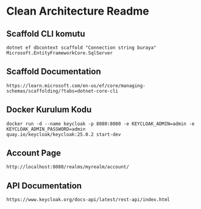 # Clean Architecture Readme

## Scaffold CLI komutu
```dash
dotnet ef dbcontext scaffold "Connection string buraya" Microsoft.EntityFrameworkCore.SqlServer
```

## Scaffold Documentation
```dash
https://learn.microsoft.com/en-us/ef/core/managing-schemas/scaffolding/?tabs=dotnet-core-cli
```

## Docker Kurulum Kodu
```dash
docker run -d --name keycloak -p 8080:8080 -e KEYCLOAK_ADMIN=admin -e KEYCLOAK_ADMIN_PASSWORD=admin 
quay.io/keycloak/keycloak:25.0.2 start-dev
```

## Account Page
```dash
http://localhost:8080/realms/myrealm/account/
```

## API Documentation
```dash
https://www.keycloak.org/docs-api/latest/rest-api/index.html
```
